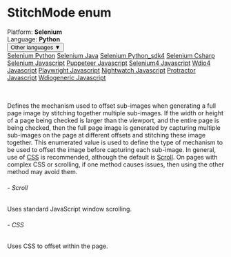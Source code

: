 # StitchMode enum
<div class='platform-bar-container-div'><div class='platform-bar-div'>Platform:  <b> Selenium</b>
</div><div class='platform-bar-div'>Language: <b>Python</b></div><div class='dropdown-button-container-div'><button class='sdk-language-dropdown-button'>Other languages ▼</button><div class='dropdown-content'>
<a href='../../selenium/python/stitchmode'>Selenium Python</a>
<a href='../../selenium/java/stitchmode'>Selenium Java</a>
<a href='../../selenium/python_sdk4/stitchmode'>Selenium Python_sdk4</a>
<a href='../../selenium/csharp/stitchmode'>Selenium Csharp</a>
<a href='../../selenium/javascript/stitchmode'>Selenium Javascript</a>
<a href='../../puppeteer/javascript/stitchmode'>Puppeteer Javascript</a>
<a href='../../selenium4/javascript/stitchmode'>Selenium4 Javascript</a>
<a href='../../wdio4/javascript/stitchmode'>Wdio4 Javascript</a>
<a href='../../playwright/javascript/stitchmode'>Playwright Javascript</a>
<a href='../../nightwatch/javascript/stitchmode'>Nightwatch Javascript</a>
<a href='../../protractor/javascript/stitchmode'>Protractor Javascript</a>
<a href='../../wdiogeneric/javascript/stitchmode'>Wdiogeneric Javascript</a>
</div></div><br /><br /></div>

Defines the mechanism used to offset sub-images when generating a full page image by stitching together multiple sub-images. 
If the width or height of a page being checked is larger than the viewport, and the entire page is being checked, then the full page image is generated by capturing multiple sub-images on the page at different offsets and stitching these image together. This enumerated value is used to define the type of mechanism to be used to offset the image before capturing each sub-image. In general, use of [CSS](#) is recommended, although the default is [Scroll](#). On pages with complex CSS or scrolling, if one method causes issues, then using the other method may avoid them. 
###### - Scroll 
 Uses standard JavaScript window scrolling. 
 ###### - CSS 
 Uses CSS to offset within the page. 
 
